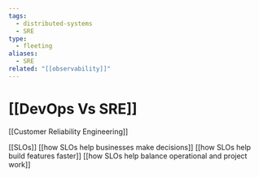 ```yaml
---
tags:
  - distributed-systems
  - SRE
type:
  - fleeting
aliases:
  - SRE
related: "[[observability]]"
---
```

# [[DevOps Vs SRE]]

[[Customer  Reliability Engineering]]

[[SLOs]]
[[how SLOs help businesses make decisions]]
[[how SLOs help build features faster]]
[[how SLOs help balance operational and project work]]
